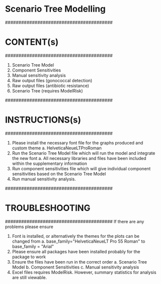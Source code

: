 # Scenario Tree Modelling

########################################
# CONTENT(s)
########################################
1. Scenario Tree Model 
2. Component Sensitivities
3. Manual sensitivity analysis
4. Raw output files (gonococcal detection)
5. Raw output files (antibiotic resistance)
6. Scenario Tree (requires ModelRisk)

######################################## 
#            INSTRUCTIONS(s)
########################################
1. Please install the necessary font file for the graphs produced and custom theme
	a. HelveticaNeueLTProRoman
2. Run the Scenario Tree Model file which will run the model and integrate the new font
	a. All necessary libraries and files have been included within the supplementary information
3. Run component sensitivities file which will give individual component sensitivities based on the Scenario Tree Model
4. Run manual sensitivity analysis.


########################################
 #           TROUBLESHOOTING
########################################
If there are any problems please ensure
1. Font is installed, or alternatively the themes for the plots can be changed from
	a. base_family="HelveticaNeueLT Pro 55 Roman" to base_family = "Arial"
2. Please ensure all packages have been installed probably for the package to work
3. Ensure the files have been run in the correct order
	a. Scenario Tree Model
	b. Component Sensitivities
	c. Manual sensitivity analysis
4. Excel files requires ModelRisk. However, summary statistics for analysis are still viewable.

